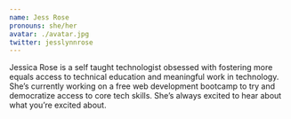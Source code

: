 ```yaml
---
name: Jess Rose
pronouns: she/her
avatar: ./avatar.jpg
twitter: jesslynnrose
---
```


Jessica Rose is a self taught technologist obsessed with fostering more equals access to technical education and meaningful work in technology. She’s currently working on a free web development bootcamp to try and democratize access to core tech skills. She’s always excited to hear about what you’re excited about.
